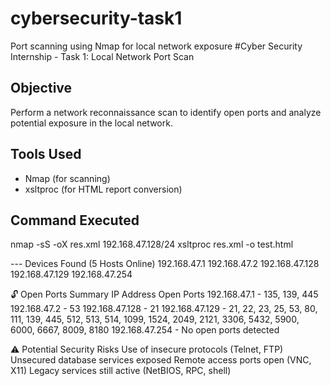 # cybersecurity-task1
Port scanning using Nmap for local network exposure
#Cyber Security Internship - Task 1: Local Network Port Scan

## Objective
Perform a network reconnaissance scan to identify open ports and analyze potential exposure in the local network.

## Tools Used
- Nmap (for scanning)
- xsltproc (for HTML report conversion)

## Command Executed

nmap -sS -oX res.xml 192.168.47.128/24
xsltproc res.xml -o test.html

--- Devices Found (5 Hosts Online)
192.168.47.1
192.168.47.2
192.168.47.128
192.168.47.129
192.168.47.254

🔓 Open Ports Summary
IP Address	Open Ports
192.168.47.1	- 135, 139, 445
192.168.47.2	- 53
192.168.47.128 - 21
192.168.47.129	- 21, 22, 23, 25, 53, 80, 111, 139, 445, 512, 513, 514, 1099, 1524, 2049, 2121, 3306, 5432, 5900, 6000, 6667, 8009, 8180
192.168.47.254	- No open ports detected

⚠️ Potential Security Risks
Use of insecure protocols (Telnet, FTP)
Unsecured database services exposed
Remote access ports open (VNC, X11)
Legacy services still active (NetBIOS, RPC, shell)
